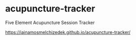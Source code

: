 # acupuncture-tracker
Five Element Acupuncture Session Tracker

https://iainamosmelchizedek.github.io/acupuncture-tracker/
